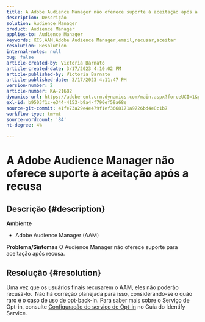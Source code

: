 ```yaml
---
title: A Adobe Audience Manager não oferece suporte à aceitação após a recusa
description: Descrição
solution: Audience Manager
product: Audience Manager
applies-to: Audience Manager
keywords: KCS,AAM,Adobe Audience Manager,email,recusar,aceitar
resolution: Resolution
internal-notes: null
bug: false
article-created-by: Victoria Barnato
article-created-date: 3/17/2023 4:10:02 PM
article-published-by: Victoria Barnato
article-published-date: 3/17/2023 4:11:47 PM
version-number: 2
article-number: KA-21682
dynamics-url: https://adobe-ent.crm.dynamics.com/main.aspx?forceUCI=1&pagetype=entityrecord&etn=knowledgearticle&id=a73aa527-dec4-ed11-83ff-6045bd0065f9
exl-id: b9503f1c-e344-4153-b9a4-f790ef59a68e
source-git-commit: 41fe73a29e4e479f1ef3668171a9726bd4e8c1b7
workflow-type: tm+mt
source-wordcount: '84'
ht-degree: 4%

---
```


# A Adobe Audience Manager não oferece suporte à aceitação após a recusa

## Descrição {#description}

<b>Ambiente</b>
- Adobe Audience Manager (AAM)

<b>Problema/Sintomas</b>
O Audience Manager não oferece suporte para aceitação após recusa.


## Resolução {#resolution}


Uma vez que os usuários finais recusarem o AAM, eles não poderão recusá-lo.  Não há correção planejada para isso, considerando-se o quão raro é o caso de uso de opt-back-in. Para saber mais sobre o Serviço de Opt-in, consulte [Configuração do serviço de Opt-in](https://experienceleague.adobe.com/docs/id-service/using/implementation/opt-in-service/getting-started.html) no Guia do Identify Service.
